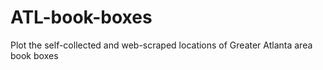 # ATL-book-boxes
Plot the self-collected and web-scraped locations of Greater Atlanta area book boxes
